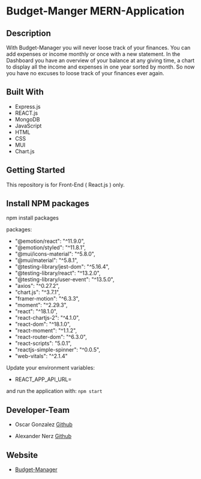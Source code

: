 # Budget-Manger MERN-Application

## Description

With Budget-Manager you will never loose track of your finances. You can add expenses or income monthly or once with a new statement. In the Dashboard you have 
an overview of your balance at any giving time, a chart to display all the income and expenses in one year sorted by month. So now you have no excuses to loose track of your finances ever again. 



## Built With

* Express.js
* REACT.js
* MongoDB
* JavaScript
* HTML
* CSS
* MUI
* Chart.js

## Getting Started

This repository is for Front-End ( React.js ) only.

## Install NPM packages
npm install packages

packages:
-  "@emotion/react": "^11.9.0",
-  "@emotion/styled": "^11.8.1",
-  "@mui/icons-material": "^5.8.0",
-  "@mui/material": "^5.8.1",
-  "@testing-library/jest-dom": "^5.16.4",
-  "@testing-library/react": "^13.2.0",
-  "@testing-library/user-event": "^13.5.0",
-  "axios": "^0.27.2",
-  "chart.js": "^3.7.1",
-  "framer-motion": "^6.3.3",
-  "moment": "^2.29.3",
-  "react": "^18.1.0",
-  "react-chartjs-2": "^4.1.0",
-  "react-dom": "^18.1.0",
-  "react-moment": "^1.1.2",
-  "react-router-dom": "^6.3.0",
-  "react-scripts": "5.0.1",
-  "reactjs-simple-spinner": "^0.0.5",
-  "web-vitals": "^2.1.4"

Update your environment variables:
 - REACT_APP_API_URL=

 and run the application with: `npm start`

## Developer-Team

 - Oscar Gonzalez [Github](https://github.com/oscargonzalezdev)

 - Alexander Nerz [Github](https://github.com/Alex-WD-22)

 ## Website

 - [Budget-Manager](https://budget-manager-mern-app.netlify.app/)

